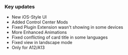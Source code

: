 
### Key updates
- New iOS-Style UI
- Added Control Center Mods
- Fixed Plugin Extension wasn't showing in some devices
- More Enhanced Animations
- Fixed conflicting of card title in some languages
- Fixed view in landscape mode
- Only for A12/A13
